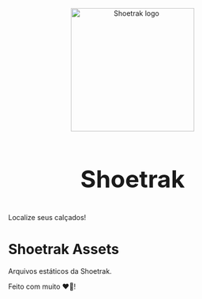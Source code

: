 <div align="center">
  <a style="margin-bottom:1rem" href="#" target="_blank">
    <img src="https://sistemas-shoetrak.github.io/shoetrak-assets/images/logo-reduce-04.jpg" alt="Shoetrak logo" width="250" height="250" />
  </a>
  <h2 style="font-size:3rem">
    Shoetrak
  </h2>
</div>

Localize seus calçados!

# Shoetrak Assets

Arquivos estáticos da Shoetrak.

Feito com muito ❤️👟!
